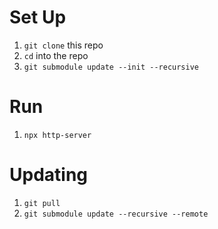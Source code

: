 # Set Up

1. `git clone` this repo
1. `cd` into the repo
1. `git submodule update --init --recursive`

# Run

1. `npx http-server`

# Updating

1. `git pull`
1. `git submodule update --recursive --remote`
